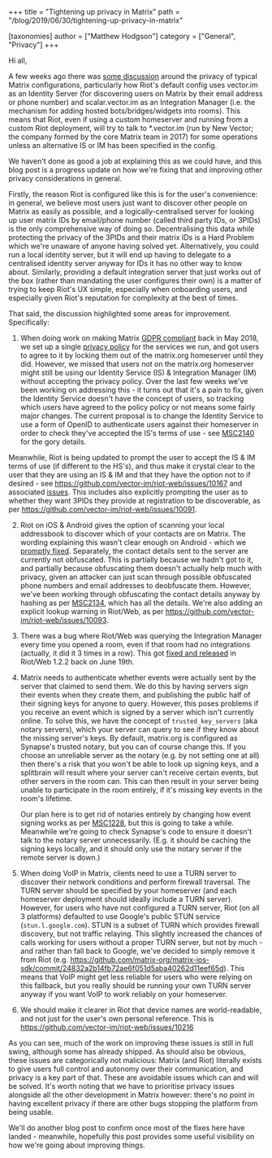 +++
title = "Tightening up privacy in Matrix"
path = "/blog/2019/06/30/tightening-up-privacy-in-matrix"

[taxonomies]
author = ["Matthew Hodgson"]
category = ["General", "Privacy"]
+++

Hi all,

A few weeks ago there was [some
discussion](https://news.ycombinator.com/item?id=20178267) around the privacy
of typical Matrix configurations, particularly how Riot's default config uses
vector.im as an Identity Server (for discovering users on Matrix by their email
address or phone number) and scalar.vector.im as an Integration Manager (i.e.
the mechanism for adding hosted bots/bridges/widgets into rooms). This means
that Riot, even if using a custom homeserver and running from a custom Riot
deployment, will try to talk to *.vector.im (run  by New Vector; the company formed by the core
Matrix team in 2017) for some operations unless an alternative IS or IM has
been specified in the config.

We haven't done as good a job at explaining this as we could have, and this
blog post is a progress update on how we're fixing that and improving other
privacy considerations in general.

Firstly, the reason Riot is configured like this is for the user's convenience:
in general, we believe most users just want to discover other people on Matrix
as easily as possible, and a logically-centralised server for looking up user
matrix IDs by email/phone number (called third party IDs, or 3PIDs) is the only
comprehensive way of doing so.  Decentralising this data while protecting the
privacy of the 3PIDs and their matrix IDs is a Hard Problem which we're unaware
of anyone having solved yet.  Alternatively, you could run a local identity
server, but it will end up having to delegate to a centralised identity server
anyway for IDs it has no other way to know about. Similarly, providing a
default integration server that just works out of the box (rather than
mandating the user configures their own) is a matter of trying to keep Riot's
UX simple, especially when onboarding users, and especially given Riot's
reputation for complexity at the best of times.

That said, the discussion highlighted some areas for improvement.
Specifically:

1. When doing work on making Matrix [GDPR
   compliant](https://matrix.org/blog/2018/05/08/gdpr-compliance-in-matrix)
   back in May 2018, we set up a single [privacy
   policy](https://github.com/vector-im/policies/blob/master/docs/matrix-org/privacy_notice.md)
   for the services we run, and got users to agree to it by locking them out of
   the matrix.org homeserver until they did.  However, we missed that users not
   on the matrix.org homeserver might still be using our Identity Service (IS)
   & Integration Manager (IM) without accepting the privacy policy.  Over the
   last few weeks we've been working on addressing this - it turns out that
   it's a pain to fix, given the Identity Service doesn't have the concept of
   users, so tracking which users have agreed to the policy policy or not means
   some fairly major changes. The current proposal is to change the Identity
   Service to use a form of OpenID to authenticate users against their
   homeserver in order to check they've accepted the IS's terms of use - see
   [MSC2140](https://github.com/matrix-org/matrix-doc/pull/2140) for the gory
   details.

Meanwhile, Riot is being updated to prompt the user to accept the IS & IM terms
of use (if different to the HS's), and thus make it crystal clear to the user
that they are using an IS & IM and that they have the option not to if desired - see https://github.com/vector-im/riot-web/issues/10167 and associated
[issues](https://github.com/vector-im/riot-web/issues?utf8=%E2%9C%93&q=is%3Aissue+label%3Ap1+label%3Aprivacy+label%3Aphase%3A1+identity).
This includes also explicitly prompting the user as to whether they want
3PIDs they provide at registration to be discoverable, as per
https://github.com/vector-im/riot-web/issues/10091.

2. Riot on iOS & Android gives the option of scanning your local addressbook to
   discover which of your contacts are on Matrix.  The wording explaining this
   wasn't clear enough on Android - which we [promptly
   fixed](https://news.ycombinator.com/item?id=20181515).  Separately, the
   contact details sent to the server are currently not obfuscated.  This is
   partially because we hadn't got to it, and partially because obfuscating
   them doesn't actually help much with privacy, given an attacker can just
   scan through possible obfuscated phone numbers and email addresses to
   deobfuscate them.  However, we've been working through obfuscating the
   contact details anyway by hashing as per
   [MSC2134](https://github.com/matrix-org/matrix-doc/pull/2134), which has all
   the details.  We're also adding an explicit lookup warning in Riot/Web, as
   per https://github.com/vector-im/riot-web/issues/10093.

3. There was a bug where Riot/Web was querying the Integration Manager every
   time you opened a room, even if that room had no integrations (actually, it
   did it 3 times in a row).  This got [fixed and
   released](https://github.com/matrix-org/matrix-react-sdk/pull/3115) in
   Riot/Web 1.2.2 back on June 19th.

4. Matrix needs to authenticate whether events were actually sent by the server
   that claimed to send them.  We do this by having servers sign their events
   when they create them, and publishing the public half of their signing keys
   for anyone to query.  However, this poses problems if you receive an event
   which is signed by a server which isn't currently online.  To solve this, we
   have the concept of `trusted_key_servers` (aka notary servers), which your
   server can query to see if they know about the missing server's keys.  By
   default, matrix.org is configured as Synapse's trusted notary, but you can
   of course change this. If you choose an unreliable server as the notary
   (e.g. by not setting one at all) then there's a risk that you won't be able
   to look up signing keys, and a splitbrain will result where your server
   can't receive certain events, but other servers in the room can.  This can
   then result in your server being unable to participate in the room entirely,
   if it's missing key events in the room's lifetime.

   Our plan here is to get rid of notaries entirely by changing how event
   signing works as per
   [MSC1228](https://github.com/matrix-org/matrix-doc/issues/1228), but this is
   going to take a while.  Meanwhile we're going to check Synapse's code to
   ensure it doesn't talk to the notary server unnecessarily.  (E.g. it should
   be caching the signing keys locally, and it should only use the notary
   server if the remote server is down.)

5. When doing VoIP in Matrix, clients need to use a TURN server to discover
   their network conditions and perform firewall traversal.  The TURN server
   should be specified by your homeserver (and each homeserver deployment
   should ideally include a TURN server).  However, for users who have not
   configured a TURN server, Riot (on all 3 platforms) defaulted to use
   Google's public STUN service (`stun.l.google.com`).  STUN is a subset of
   TURN which provides firewall discovery, but not traffic relaying.  This
   slightly increased the chances of calls working for users without a proper
   TURN server, but not by much - and rather than fall back to Google, we've
   decided to simply remove it from Riot (e.g.
   https://github.com/matrix-org/matrix-ios-sdk/commit/24832a2b14fb72ae6f051d5aba40262d11eef65d).
   This means that VoIP might get less reliable for users who were relying on
   this fallback, but you really should be running your own TURN server anyway
   if you want VoIP to work reliably on your homeserver.

6. We should make it clearer in Riot that device names are world-readable, and
   not just for the user's own personal reference. This is
   https://github.com/vector-im/riot-web/issues/10216

As you can see, much of the work on improving these issues is still in full
swing, although some has already shipped.  As should also be obvious, these
issues are categorically not malicious: Matrix (and Riot) literally exists to give users full control and autonomy over their communication, and privacy is a key part of that. These are avoidable issues which can and will be solved.  It's worth noting that we have to prioritise privacy issues alongside all the other development in Matrix however: there's no point in having excellent privacy if there are other bugs stopping the platform from being usable.

We'll do another blog post to confirm once most of the fixes here have landed -
meanwhile, hopefully this post provides some useful visibility on how we're
going about improving things.
